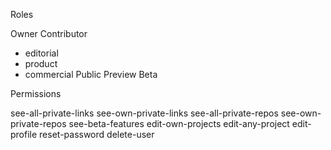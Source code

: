 Roles

Owner
Contributor
  - editorial
  - product
  - commercial
Public
Preview
Beta



Permissions

see-all-private-links
see-own-private-links
see-all-private-repos
see-own-private-repos
see-beta-features
edit-own-projects
edit-any-project
edit-profile
reset-password
delete-user


